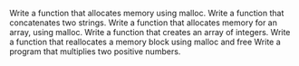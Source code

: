 Write a function that allocates memory using malloc.
Write a function that concatenates two strings.
Write a function that allocates memory for an array, using malloc.
Write a function that creates an array of integers.
Write a function that reallocates a memory block using malloc and free
Write a program that multiplies two positive numbers.